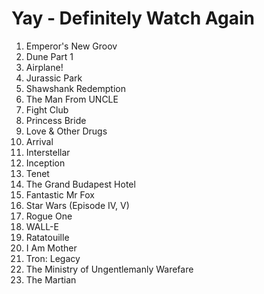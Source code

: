 # Yay - Definitely Watch Again

1. Emperor's New Groov
2. Dune Part 1
3. Airplane!
4. Jurassic Park
5. Shawshank Redemption
6. The Man From UNCLE
7. Fight Club
8. Princess Bride
9. Love & Other Drugs
10. Arrival
11. Interstellar
12. Inception
13. Tenet
14. The Grand Budapest Hotel
15. Fantastic Mr Fox
16. Star Wars (Episode IV, V)
17. Rogue One
18. WALL-E
19. Ratatouille
20. I Am Mother
21. Tron: Legacy
22. The Ministry of Ungentlemanly Warefare
23. The Martian
